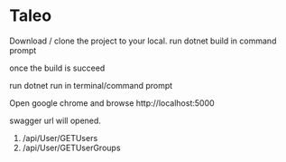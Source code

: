 # Taleo
Download / clone the project to your local.
run dotnet build in command prompt

once the build is succeed

run dotnet run in terminal/command prompt

Open google chrome and browse
http://localhost:5000

swagger url will opened.

1. /api/User/GETUsers
2. /api/User/GETUserGroups
